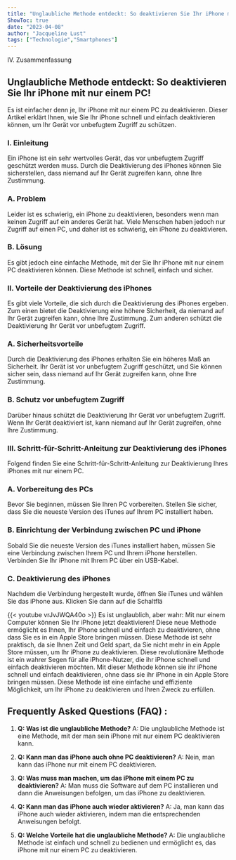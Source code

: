 ```yaml
---
title: "Unglaubliche Methode entdeckt: So deaktivieren Sie Ihr iPhone mit nur einem PC!"
ShowToc: true 
date: "2023-04-08"
author: "Jacqueline Lust" 
tags: ["Technologie","Smartphones"]
---
```

IV. Zusammenfassung

## Unglaubliche Methode entdeckt: So deaktivieren Sie Ihr iPhone mit nur einem PC!

Es ist einfacher denn je, Ihr iPhone mit nur einem PC zu deaktivieren. Dieser Artikel erklärt Ihnen, wie Sie Ihr iPhone schnell und einfach deaktivieren können, um Ihr Gerät vor unbefugtem Zugriff zu schützen.

### I. Einleitung

Ein iPhone ist ein sehr wertvolles Gerät, das vor unbefugtem Zugriff geschützt werden muss. Durch die Deaktivierung des iPhones können Sie sicherstellen, dass niemand auf Ihr Gerät zugreifen kann, ohne Ihre Zustimmung.

### A. Problem

Leider ist es schwierig, ein iPhone zu deaktivieren, besonders wenn man keinen Zugriff auf ein anderes Gerät hat. Viele Menschen haben jedoch nur Zugriff auf einen PC, und daher ist es schwierig, ein iPhone zu deaktivieren.

### B. Lösung

Es gibt jedoch eine einfache Methode, mit der Sie Ihr iPhone mit nur einem PC deaktivieren können. Diese Methode ist schnell, einfach und sicher.

### II. Vorteile der Deaktivierung des iPhones

Es gibt viele Vorteile, die sich durch die Deaktivierung des iPhones ergeben. Zum einen bietet die Deaktivierung eine höhere Sicherheit, da niemand auf Ihr Gerät zugreifen kann, ohne Ihre Zustimmung. Zum anderen schützt die Deaktivierung Ihr Gerät vor unbefugtem Zugriff.

### A. Sicherheitsvorteile

Durch die Deaktivierung des iPhones erhalten Sie ein höheres Maß an Sicherheit. Ihr Gerät ist vor unbefugtem Zugriff geschützt, und Sie können sicher sein, dass niemand auf Ihr Gerät zugreifen kann, ohne Ihre Zustimmung.

### B. Schutz vor unbefugtem Zugriff

Darüber hinaus schützt die Deaktivierung Ihr Gerät vor unbefugtem Zugriff. Wenn Ihr Gerät deaktiviert ist, kann niemand auf Ihr Gerät zugreifen, ohne Ihre Zustimmung.

### III. Schritt-für-Schritt-Anleitung zur Deaktivierung des iPhones

Folgend finden Sie eine Schritt-für-Schritt-Anleitung zur Deaktivierung Ihres iPhones mit nur einem PC.

### A. Vorbereitung des PCs

Bevor Sie beginnen, müssen Sie Ihren PC vorbereiten. Stellen Sie sicher, dass Sie die neueste Version des iTunes auf Ihrem PC installiert haben.

### B. Einrichtung der Verbindung zwischen PC und iPhone

Sobald Sie die neueste Version des iTunes installiert haben, müssen Sie eine Verbindung zwischen Ihrem PC und Ihrem iPhone herstellen. Verbinden Sie Ihr iPhone mit Ihrem PC über ein USB-Kabel.

### C. Deaktivierung des iPhones

Nachdem die Verbindung hergestellt wurde, öffnen Sie iTunes und wählen Sie das iPhone aus. Klicken Sie dann auf die Schaltflä

{{< youtube vrJvJWQA40o >}} 
Es ist unglaublich, aber wahr: Mit nur einem Computer können Sie Ihr iPhone jetzt deaktivieren! Diese neue Methode ermöglicht es Ihnen, Ihr iPhone schnell und einfach zu deaktivieren, ohne dass Sie es in ein Apple Store bringen müssen. Diese Methode ist sehr praktisch, da sie Ihnen Zeit und Geld spart, da Sie nicht mehr in ein Apple Store müssen, um Ihr iPhone zu deaktivieren. Diese revolutionäre Methode ist ein wahrer Segen für alle iPhone-Nutzer, die ihr iPhone schnell und einfach deaktivieren möchten. Mit dieser Methode können sie ihr iPhone schnell und einfach deaktivieren, ohne dass sie ihr iPhone in ein Apple Store bringen müssen. Diese Methode ist eine einfache und effiziente Möglichkeit, um Ihr iPhone zu deaktivieren und Ihren Zweck zu erfüllen.

## Frequently Asked Questions (FAQ) :
1. **Q: Was ist die unglaubliche Methode?** 
A: Die unglaubliche Methode ist eine Methode, mit der man sein iPhone mit nur einem PC deaktivieren kann.

2. **Q: Kann man das iPhone auch ohne PC deaktivieren?** 
A: Nein, man kann das iPhone nur mit einem PC deaktivieren.

3. **Q: Was muss man machen, um das iPhone mit einem PC zu deaktivieren?** 
A: Man muss die Software auf dem PC installieren und dann die Anweisungen befolgen, um das iPhone zu deaktivieren.

4. **Q: Kann man das iPhone auch wieder aktivieren?** 
A: Ja, man kann das iPhone auch wieder aktivieren, indem man die entsprechenden Anweisungen befolgt.

5. **Q: Welche Vorteile hat die unglaubliche Methode?** 
A: Die unglaubliche Methode ist einfach und schnell zu bedienen und ermöglicht es, das iPhone mit nur einem PC zu deaktivieren.


